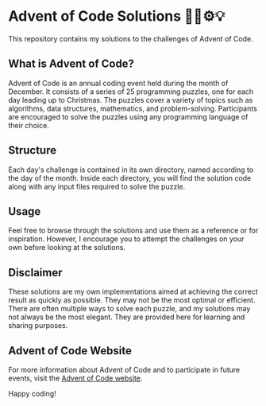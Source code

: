# Advent of Code Solutions 🎄🎅⚙️💡

This repository contains my solutions to the challenges of Advent of Code.

## What is Advent of Code?

Advent of Code is an annual coding event held during the month of December. It consists of a series of 25 programming puzzles, one for each day leading up to Christmas. The puzzles cover a variety of topics such as algorithms, data structures, mathematics, and problem-solving. Participants are encouraged to solve the puzzles using any programming language of their choice.

## Structure

Each day's challenge is contained in its own directory, named according to the day of the month. Inside each directory, you will find the solution code along with any input files required to solve the puzzle.

## Usage

Feel free to browse through the solutions and use them as a reference or for inspiration. However, I encourage you to attempt the challenges on your own before looking at the solutions.

## Disclaimer

These solutions are my own implementations aimed at achieving the correct result as quickly as possible. They may not be the most optimal or efficient. There are often multiple ways to solve each puzzle, and my solutions may not always be the most elegant. They are provided here for learning and sharing purposes.
## Advent of Code Website

For more information about Advent of Code and to participate in future events, visit the [Advent of Code website](https://adventofcode.com/).

Happy coding!
